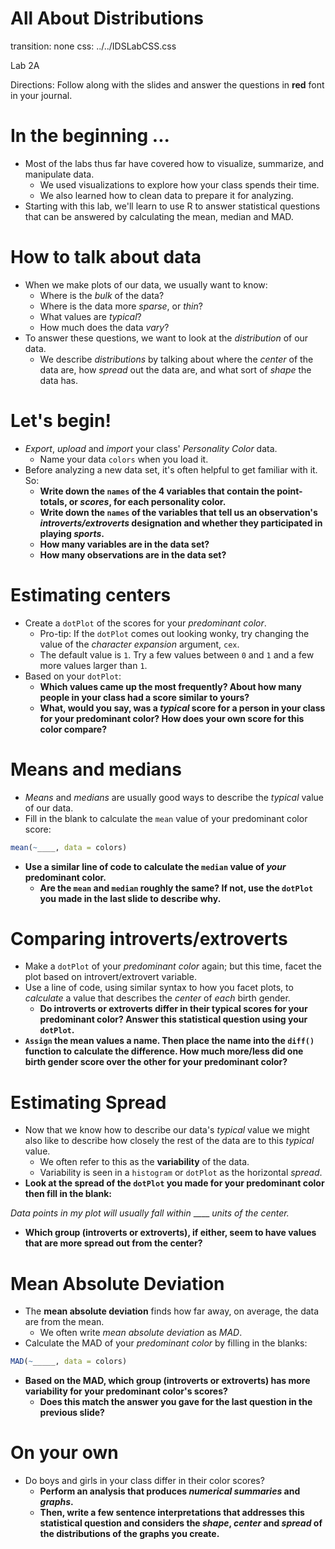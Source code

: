 All About Distributions
========================================================
transition: none
css: ../../IDSLabCSS.css

Lab 2A

Directions: Follow along with the slides and answer the questions in **red** font in your journal.


In the beginning ...
====================

- Most of the labs thus far have covered how to visualize, summarize, and manipulate data.
    - We used visualizations to explore how your class spends their time.
    - We also learned how to clean data to prepare it for analyzing.
- Starting with this lab, we'll learn to use R to answer statistical questions that can be answered by calculating the mean, median and MAD.


How to talk about data
=====================

- When we make plots of our data, we usually want to know:
  - Where is the _bulk_ of the data?
  - Where is the data more _sparse_, or _thin_?
  - What values are _typical_?
  - How much does the data _vary_?
- To answer these questions, we want to look at the _distribution_ of our data.
    - We describe _distributions_ by talking about where the _center_ of the data are, how _spread_ out the data are, and what sort of _shape_ the data has.


Let's begin!
============

- _Export_, _upload_ and _import_ your class' _Personality Color_ data.
    - Name your data `colors` when you load it.
- Before analyzing a new data set, it's often helpful to get familiar with it. So:
    - **Write down the `names` of the 4 variables that contain the point-totals, or _scores_, for each personality color.**
    - **Write down the `names` of the variables that tell us an observation's _introverts/extroverts_ designation and whether they participated in playing _sports_.**
    - **How many variables are in the data set?**
    - **How many observations are in the data set?**


Estimating centers
====

- Create a `dotPlot` of the scores for your _predominant color_.
    - Pro-tip: If the `dotPlot` comes out looking wonky, try changing the value of the _character expansion_ argument, `cex`. 
    - The default value is `1`. Try a few values between `0` and `1` and a few more values larger than `1`.
- Based on your `dotPlot`: 
    - **Which values came up the most frequently? About how many people in your class had a score similar to yours?**
    - **What, would you say, was a _typical_ score for a person in your class for your predominant color? How does your own score for this color compare?**

Means and medians
=================

- _Means_ and _medians_ are usually good ways to describe the _typical_ value of our data.
- Fill in the blank to calculate the `mean` value of your predominant color score: 


```r
mean(~____, data = colors)
```

- **Use a similar line of code to calculate the `median` value of _your_ predominant color.**
    - **Are the `mean` and `median` roughly the same? If not, use the `dotPlot` you made in the last slide to describe why.**

Comparing introverts/extroverts
=========================

- Make a `dotPlot` of your _predominant color_ again; but this time, facet the plot based on introvert/extrovert variable.
- Use a line of code, using similar syntax to how you facet plots, to _calculate_ a value that describes the _center_ of _each_ birth gender.
    - **Do introverts or extroverts differ in their typical scores for your predominant color? Answer this statistical question using your `dotPlot`.**
- **`Assign` the mean values a name. Then place the name into the `diff()` function to calculate the difference. How much more/less did one birth gender score over the other for your predominant color?**

Estimating Spread
=============================

- Now that we know how to describe our data's _typical_ value we might also like to describe how closely the rest of the data are to this _typical_ value. 
    - We often refer to this as the **variability** of the data. 
    - Variability is seen in a `histogram` or `dotPlot` as the horizontal *spread*.
- **Look at the spread of the `dotPlot` you made for your predominant color then fill in the blank:**

_Data points in my plot will usually fall within_ ____ _units of the center._

- **Which group (introverts or extroverts), if either, seem to have values that are more spread out from the center?**

    
Mean Absolute Deviation
=======================

- The **mean absolute deviation** finds how far away, on average, the data are from the mean.
    - We often write _mean absolute deviation_ as _MAD_.
- Calculate the MAD of your _predominant color_ by filling in the blanks:


```r
MAD(~_____, data = colors)
```

- **Based on the MAD, which group (introverts or extroverts) has more variability for your predominant color's scores?**
    - **Does this match the answer you gave for the last question in the previous slide?** 


On your own
===========

- Do boys and girls in your class differ in their color scores? 
    - **Perform an analysis that produces _numerical summaries_ and _graphs_.**
    - **Then, write a few sentence interpretations that addresses this statistical question and considers the _shape_, _center_ and _spread_ of the distributions of the graphs you create.**
